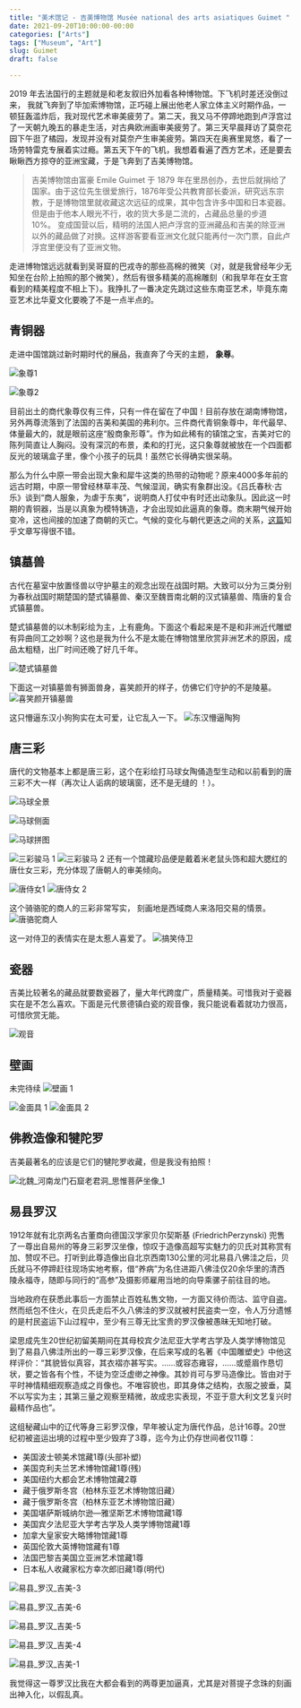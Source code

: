```yaml
---
title: "美术馆记 - 吉美博物馆 Musée national des arts asiatiques Guimet "
date: 2021-09-20T10:00:00-00:00
categories: ["Arts"]
tags: ["Museum", "Art"]
slug: Guimet
draft: false

---
```

2019 年去法国行的主题就是和老友叙旧外加看各种博物馆。下飞机时差还没倒过来， 我就飞奔到了毕加索博物馆，正巧碰上展出他老人家立体主义时期作品，一顿狂轰滥炸后，我对现代艺术审美疲劳了。第二天，我又马不停蹄地跑到卢浮宫过了一天朝九晚五的暴走生活，对古典欧洲画审美疲劳了。第三天早晨拜访了莫奈花园下午逛了橘园，发现并没有对莫奈产生审美疲劳。第四天在奥赛里晃悠，看了一场劳特雷克专展着实过瘾。第五天下午的飞机，我想着看遍了西方艺术，还是要去瞅瞅西方掠夺的亚洲宝藏，于是飞奔到了吉美博物馆。 

> 吉美博物馆由富豪 Emile Guimet 于 1879 年在里昂创办，去世后就捐给了国家。由于这位先生很爱旅行，1876年受公共教育部长委派，研究远东宗教，于是博物馆里就收藏这次远征的成果，其中包含许多中国和日本瓷器。 但是由于他本人眼光不行，收的货大多是二流的，占藏品总量的步道 10%。
> 变成国营以后，精明的法国人把卢浮宫的亚洲藏品和吉美的除亚洲以外的藏品做了对换。这样游客要看亚洲文化就只能再付一次门票，自此卢浮宫里便没有了亚洲文物。

走进博物馆远远就看到吴哥窟的巴戎寺的那些高棉的微笑（对，就是我曾经年少无知坐在台阶上拍照的那个微笑），然后有很多精美的高棉雕刻（和我早年在女王宫看到的精美程度不相上下）。我挣扎了一番决定先跳过这些东南亚艺术，毕竟东南亚艺术比华夏文化要晚了不是一点半点的。

## 青铜器
走进中国馆跳过新时期时代的展品，我直奔了今天的主题， **象尊**。

![象尊1](https://tva3.sinaimg.cn/large/0025BDSjgy1gupbt5i1ibj64mo334qva02.jpg)

![象尊2](https://tvax4.sinaimg.cn/large/0025BDSjgy1gupcub8sv9j64mo334x6t02.jpg)

目前出土的商代象尊仅有三件，只有一件在留在了中国！目前存放在湖南博物馆，另外两尊流落到了法国的吉美和美国的弗利尔。三件商代青铜象尊中，年代最早、体量最大的，就是眼前这座“殷商象形尊”。作为如此稀有的镇馆之宝，吉美对它的陈列简直让人胸闷。没有深沉的布景，柔和的打光，这只象尊就被放在一个四面都反光的玻璃盒子里，像个小孩子的玩具！虽然它长得确实很呆萌。

那么为什么中原一带会出现大象和犀牛这类的热带的动物呢？原来4000多年前的远古时期，中原一带曾经林草丰茂、气候湿润，确实有象群出没。《吕氏春秋·古乐》谈到“商人服象，为虐于东夷”，说明商人打仗中有时还出动象队。因此这一时期的青铜器，当是以真象为模特铸造，才会出现如此逼真的象尊。商末期气候开始变冷，这也间接的加速了商朝的灭亡。气候的变化与朝代更迭之间的关系，[这篇](https://www.zhihu.com/question/41308607)知乎文章写得很不错。

## 镇墓兽
古代在墓室中放置怪兽以守护墓主的观念出现在战国时期。大致可以分为三类分别为春秋战国时期楚国的楚式镇墓兽、秦汉至魏晋南北朝的汉式镇墓兽、隋唐的复合式镇墓兽。

楚式镇墓兽的以木制彩绘为主，上有鹿角。下面这个看起来是不是和非洲近代雕塑有异曲同工之妙啊？这也是我为什么不是太能在博物馆里欣赏非洲艺术的原因，成品太粗糙，出厂时间还晚了好几千年。

![楚式镇墓兽](https://tva2.sinaimg.cn/large/0025BDSjgy1gupcgn3gf6j63344mox6s02.jpg)

下面这一对镇墓兽有狮面兽身，喜笑颜开的样子，仿佛它们守护的不是陵墓。
![喜笑颜开镇墓兽](https://tvax4.sinaimg.cn/large/0025BDSjgy1gupbt93ztij64mo3341l102.jpg)

这只懵逼东汉小狗狗实在太可爱，让它乱入一下。
![东汉懵逼陶狗](https://tvax1.sinaimg.cn/large/0025BDSjgy1gupcgr63ybj63344mokjo02.jpg)
## 唐三彩
唐代的文物基本上都是唐三彩，这个在彩绘打马球女陶俑造型生动和以前看到的唐三彩不大一样（再次让人诟病的玻璃窗，还不是无缝的 ！）。

![马球全景](https://tva4.sinaimg.cn/large/0025BDSjgy1gupbtd0xm6j64mo3341l102.jpg)

![马球侧面](https://tva3.sinaimg.cn/large/0025BDSjgy1gupbto0g9dj63344mo4qx02.jpg)

![马球拼图](https://tva3.sinaimg.cn/large/0025BDSjgy1gupdfv2oqcj64mo99cnpf02.jpg)

![三彩骏马 1](https://tvax2.sinaimg.cn/large/0025BDSjgy1gupches7q4j64mo334npk02.jpg)
![三彩骏马 2](https://tvax4.sinaimg.cn/large/0025BDSjgy1gupchh7bm7j630j4itb2c02.jpg)
还有一个馆藏珍品便是戴着米老鼠头饰和超大腮红的唐仕女三彩，充分体现了唐朝人的审美倾向。

![唐侍女1](https://tvax1.sinaimg.cn/large/0025BDSjgy1gupci1rf19j62rx45v7wp02.jpg)
![唐侍女 2](https://tvax3.sinaimg.cn/large/0025BDSjgy1gupci504hyj63344mo4qt02.jpg)

这个骑骆驼的商人的三彩非常写实， 刻画地是西域商人来洛阳交易的情景。
![唐骆驼商人](https://tva3.sinaimg.cn/large/0025BDSjgy1gupci8oa2fj63344moe8402.jpg)

这一对侍卫的表情实在是太惹人喜爱了。
![搞笑侍卫](https://tvax1.sinaimg.cn/large/0025BDSjgy1gupchlcbozj63344mou1002.jpg)

## 瓷器
吉美比较著名的藏品就要数瓷器了，量大年代跨度广，质量精美。可惜我对于瓷器实在是不怎么喜欢。下面是元代景德镇白瓷的观音像，我只能说看着就功力很高，可惜欣赏无能。

![观音](https://tvax1.sinaimg.cn/large/0025BDSjgy1gupciggajqj62w84cchdw02.jpg)

## 壁画
未完待续
![壁画 1](https://tva3.sinaimg.cn/large/0025BDSjgy1gupcidiueoj63344mo7wl02.jpg)


![金面具 1](https://tvax1.sinaimg.cn/large/0025BDSjgy1gupbts1fo1j64mo334kjp02.jpg)
![金面具 2](https://tva3.sinaimg.cn/large/0025BDSjgy1gupbu08zjuj63344mo4qt02.jpg)

## 佛教造像和犍陀罗
吉美最著名的应该是它们的犍陀罗收藏，但是我没有拍照！

![北魏_河南龙门石窟老君洞_思惟菩萨坐像_1](https://tva1.sinaimg.cn/large/0025BDSjgy1gupbufuulvj63344moqvf02.jpg)


## 易县罗汉

1912年就有北京两名古董商向德国汉学家贝尔契斯基 (FriedrichPerzynski) 兜售了一尊出自易州的等身三彩罗汉坐像，惊叹于造像高超写实魅力的贝氏对其称赏有加、赞叹不已。打听到此尊造像出自北京西南130公里的河北易县八佛洼之后，贝氏就马不停蹄赶往现场实地考察，借“养病”为名住进距八佛洼仅20余华里的清西陵永福寺，随即与同行的“高参”及摄影师雇用当地的向导乘骡子前往目的地。

当地政府在获悉此事后一方面禁止百姓私售文物，一方面又待价而沽、监守自盗。然而纸包不住火，在贝氏走后不久八佛洼的罗汉就被村民盗卖一空，令人万分遗憾的是村民盗运下山过程中，至少有三尊无比宝贵的罗汉像被愚昧无知地打破。

梁思成先生20世纪初留美期间在其母校宾夕法尼亚大学考古学及人类学博物馆见到了易县八佛洼所出的一尊三彩罗汉像，在后来写成的名著《中国雕塑史》中他这样评价：“其貌皆似真容，其衣褶亦甚写实。……或容态雍容，……或蹙眉作恳切状，要之皆各有个性，不徒为空泛虚缈之神像。其妙肖可与罗马造像比。皆由对于平时神情精细观察造成之肖像也。不唯容貌也，即其身体之结构，衣服之披垂，莫不以写实为主；其第三量之观察至精微，故成忠实表现，不亚于意大利文艺复兴时最精作品也”。

这组秘藏山中的辽代等身三彩罗汉像，早年被认定为唐代作品，总计16尊。20世纪初被盗运出境的过程中至少毁弃了3尊，迄今为止仍存世间者仅11尊：

- 美国波士顿美术馆藏1尊(头部补塑)
- 美国克利夫兰艺术博物馆藏1尊(残)
- 美国纽约大都会艺术博物馆藏2尊
- 藏于俄罗斯冬宫（柏林东亚艺术博物馆旧藏）
- 藏于俄罗斯冬宫（柏林东亚艺术博物馆旧藏）
- 美国堪萨斯城纳尔逊—雅坚斯艺术博物馆藏1尊
- 美国宾夕法尼亚大学考古学及人类学博物馆藏1尊
- 加拿大皇家安大略博物馆藏1尊
- 英国伦敦大英博物馆藏有1尊
- 法国巴黎吉美国立亚洲艺术馆藏1尊
- 日本私人收藏家松方幸次郎旧藏1尊(明代)

![易县_罗汉_吉美-3](https://tva2.sinaimg.cn/large/0025BDSjgy1gupbv0e2bqj64fs2yjhdx02.jpg)

![易县_罗汉_吉美-6](https://tva4.sinaimg.cn/large/0025BDSjgy1gupc7ebbsfj64mo334nph02.jpg)

![易县_罗汉_吉美-5](https://tva3.sinaimg.cn/large/0025BDSjgy1gupbuwz7xbj64mo334e8502.jpg)

![易县_罗汉_吉美-4](https://tvax4.sinaimg.cn/large/0025BDSjgy1gupbv9nt60j64mo334u1102.jpg)

![易县_罗汉_吉美-1](https://tvax4.sinaimg.cn/large/0025BDSjgy1gupc6jqauhj64mo334b2e02.jpg)

我觉得这一尊罗汉比我在大都会看到的两尊更加逼真，尤其是对菩提子念珠的刻画出神入化，以假乱真。

